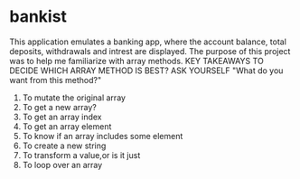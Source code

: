 # bankist
This application emulates a banking app, where the account balance, total deposits, withdrawals and intrest are displayed.
The purpose of this project was to help me familiarize with array methods.
KEY TAKEAWAYS
TO DECIDE WHICH ARRAY METHOD IS BEST? ASK YOURSELF "What do you want from this method?"
1. To mutate the original array
2. To get a new array?
3. To get an array index
4. To get an array element
5. To know if an array includes some element
6. To create a new string
7. To transform a value,or is it just
8. To loop over an array
